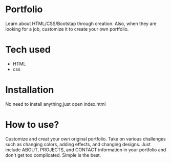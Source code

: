 # Portfolio
Learn about HTML/CSS/Bootstap through creation. Also, when they are looking for a job, customize it to create your own portfolio. 
# Tech used
* HTML
* css
# Installation
No need to install anything,just open index.html
# How to use?
Customize and creat your own original portfolio. Take on various challenges such as changing colors, adding effects, and changing designs. Just include ABOUT, PROJECTS, and CONTACT information in your portfolio and don't get too complicated. Simple is the best.
